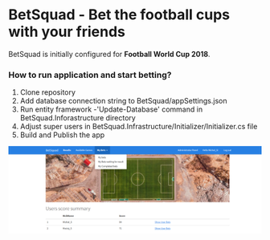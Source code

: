 # BetSquad - Bet the football cups with your friends
BetSquad is initially configured for <b>Football World Cup 2018</b>.
### How to run application and start betting?
1. Clone repository
2. Add database connection string to BetSquad/appSettings.json
3. Run entity framework -'Update-Database' command in BetSquad.Inforastructure directory
4. Adjust super users in BetSquad.Infrastructure/Initializer/Initializer.cs file
5. Build and Publish the app

![](https://github.com/melmanm/BetSquad/blob/master/BetSquad/wwwroot/images/website.png)
